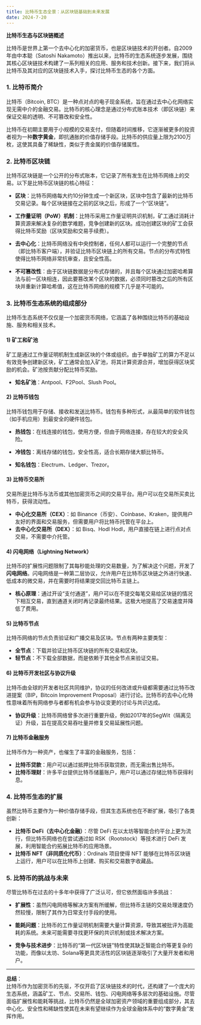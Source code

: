 ```yaml
---
title: 比特币生态全景：从区块链基础到未来发展
date: 2024-7-20
---
```


**比特币生态与区块链概述**

比特币是世界上第一个去中心化的加密货币，也是区块链技术的开创者。自2009年由中本聪（Satoshi Nakamoto）推出以来，比特币的生态系统逐步发展，围绕其核心区块链技术构建了一系列相关的应用、服务和技术创新。接下来，我们将从比特币及其对应的区块链技术入手，探讨比特币生态的各个方面。

### 1. **比特币简介**
比特币（Bitcoin, BTC）是一种点对点的电子现金系统，旨在通过去中心化网络实现无需中介的金融交易。比特币的核心理念是通过分布式账本技术（即区块链）来保证交易的透明、不可篡改和安全性。

比特币在初期主要用于小规模的交易支付，但随着时间推移，它逐渐被更多的投资者视为一种**数字黄金**，即抗通胀的价值存储手段。比特币的供应量上限为2100万枚，这使其具备了稀缺性，类似于贵金属的价值存储属性。

### 2. **比特币区块链**
比特币区块链是一个公开的分布式账本，它记录了所有发生在比特币网络上的交易。以下是比特币区块链的核心特征：

- **区块**：比特币网络每大约10分钟生成一个新区块，区块中包含了最新的比特币交易记录。每个区块链接在之前的区块之后，形成了一个“区块链”。
  
- **工作量证明（PoW）机制**：比特币采用工作量证明共识机制，矿工通过消耗计算资源来解决复杂的数学难题，竞争创建新的区块。成功创建区块的矿工会获得比特币奖励（区块奖励和交易手续费）。

- **去中心化**：比特币网络没有中央控制者，任何人都可以运行一个完整的节点（即比特币客户端），并验证比特币区块链上的所有交易。节点的分布式特性使得比特币网络非常抗审查，且安全性高。

- **不可篡改性**：由于区块链数据是分布式存储的，并且每个区块通过加密哈希算法与前一区块相连，因此要篡改某个区块的数据，必须同时篡改之后的所有区块并重新计算哈希值，这在比特币网络的规模下几乎是不可能的。

### 3. **比特币生态系统的组成部分**
比特币生态系统不仅仅是一个加密货币网络，它涵盖了各种围绕比特币的基础设施、服务和相关技术。

#### 1) **矿工和矿池**
矿工是通过工作量证明机制生成新区块的个体或组织。由于单独矿工的算力不足以有效竞争创建新区块，矿工通常会加入矿池，将其计算资源合并，增加获得区块奖励的机会。矿池按贡献分配比特币奖励。

- **知名矿池**：Antpool、F2Pool、Slush Pool。

#### 2) **比特币钱包**
比特币钱包用于存储、接收和发送比特币。钱包有多种形式，从最简单的软件钱包（如手机应用）到最安全的硬件钱包。

- **热钱包**：在线连接的钱包，使用方便，但由于网络连接，存在较大的安全风险。
- **冷钱包**：离线存储的钱包，安全性高，适合长期存储大额比特币。

- **知名钱包**：Electrum、Ledger、Trezor。

#### 3) **比特币交易所**
交易所是比特币与法币或其他加密货币之间的交易平台。用户可以在交易所买卖比特币，获得流动性。

- **中心化交易所（CEX）**：如 Binance（币安）、Coinbase、Kraken，提供用户友好的界面和交易服务，但需要用户将比特币托管在平台上。
- **去中心化交易所（DEX）**：如 Bisq、Hodl Hodl，用户直接在链上进行点对点交易，不需要中介托管。

#### 4) **闪电网络（Lightning Network）**
比特币的扩展性问题限制了其每秒能处理的交易数量，为了解决这个问题，开发了**闪电网络**。闪电网络是一种第二层协议，允许用户在比特币区块链之外进行快速、低成本的微交易，并在需要时将结果提交回比特币主链上。

- **核心原理**：通过开设“支付通道”，用户可以在不提交每笔交易给区块链的情况下相互交易，直到通道关闭时再记录最终结果。这极大地提高了交易速度并降低了费用。

#### 5) **比特币节点**
比特币网络的节点负责验证和广播交易及区块。节点有两种主要类型：
- **全节点**：下载并验证比特币区块链的所有交易和区块。
- **轻节点**：不下载全部数据，而是依赖于其他全节点来验证交易。

#### 6) **比特币开发社区与协议升级**
比特币由全球的开发者社区共同维护，协议的任何改进或升级都需要通过比特币改进提案（BIP，Bitcoin Improvement Proposal）进行讨论。比特币的去中心化特性意味着所有网络参与者都有机会参与协议变更的讨论与共识达成。

- **协议升级**：比特币网络曾多次进行重要升级，例如2017年的SegWit（隔离见证）升级，旨在提高交易吞吐量并修复交易延展性问题。

#### 7) **比特币金融服务**
比特币作为一种资产，也催生了丰富的金融服务，包括：
- **比特币贷款**：用户可以通过抵押比特币获取贷款，而无需出售比特币。
- **比特币理财**：许多平台提供比特币储蓄账户，用户可以通过存储比特币获得利息。

### 4. **比特币生态的扩展**
虽然比特币主要作为一种价值存储手段，但其生态系统也在不断扩展，吸引了各类创新：

- **比特币 DeFi（去中心化金融）**：尽管 DeFi 在以太坊等智能合约平台上更为流行，但比特币网络也在尝试通过如 RSK（Rootstock）等技术进行 DeFi 发展，利用智能合约拓展比特币的应用场景。
- **比特币 NFT（非同质化代币）**：Ordinals 项目使得 NFT 能够在比特币区块链上运行，用户可以在比特币上创建、购买和交易数字收藏品。

### 5. **比特币的挑战与未来**
尽管比特币在过去的十多年中获得了广泛认可，但它依然面临许多挑战：

- **扩展性**：虽然闪电网络等解决方案有所缓解，但比特币主链的交易处理速度仍然较慢，限制了其作为日常支付手段的使用。
  
- **能耗问题**：比特币的工作量证明机制需要大量计算资源，导致其被批评为高能耗的系统。未来可能需要寻找更环保的共识机制或技术解决方案。

- **竞争与技术进步**：比特币的“第一代区块链”特性使其缺乏智能合约等更复杂的功能，而像以太坊、Solana等更具灵活性的区块链逐渐吸引了大量开发者和用户。

---

**总结**：  
比特币作为加密货币的先驱，不仅开启了区块链技术的时代，还构建了一个庞大的生态系统，涵盖矿工、节点、交易所、钱包、闪电网络等多层次的基础设施。尽管面临扩展性和能耗等挑战，比特币仍然是全球加密资产领域的重要组成部分，其去中心化、安全性和稀缺性使其在未来有望继续作为全球金融体系中的“数字黄金”发挥作用。